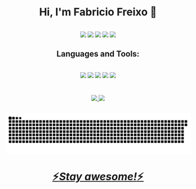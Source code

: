 <div align="center">
   <h1>Hi, I'm Fabricio Freixo 👋</h1>
</div>
<br>

<div align="center" margin-top:0>
  <a href="https://www.linkedin.com/in/fabriciofreixo/" target="_blank"><img src="https://img.shields.io/badge/-LinkedIn-%230077B5?style=for-the-badge&logo=linkedin&logoColor=white" target="_blank"></a>
  <a href="https://instagram.com/freixofabricio" target="_blank"><img src="https://img.shields.io/badge/-Instagram-%23E4405F?style=for-the-badge&logo=instagram&logoColor=white" target="_blank"></a>
  <a href="https://twitter.com/freixofabricio" target="_blank"><img src="https://img.shields.io/badge/Twitter-1DA1F2?style=for-the-badge&logo=twitter&logoColor=white" target="_blank"></a>
 	<a href="https://www.twitch.tv/fabri1" target="_blank"><img src="https://img.shields.io/badge/Twitch-9146FF?style=for-the-badge&logo=twitch&logoColor=white" target="_blank"></a>
  <a href = "mailto:
fabriciofreixo@hotmail.com"><img src="https://img.shields.io/badge/Outlook-0078D4?style=for-the-badge&logo=microsoft-outlook&logoColor=white" target="_blank"></a>
</div>

##

<div align="center">
  <h2>Languages and Tools:</h2><br>
  
 <div style="display: inline_block">
  <img align="center" src="https://img.shields.io/badge/HTML5-E34F26?style=for-the-badge&logo=html5&logoColor=white">
  <img align="center" src="https://img.shields.io/badge/CSS3-1572B6?style=for-the-badge&logo=css3&logoColor=white">
  <img align="center" src="https://img.shields.io/badge/JavaScript-F7DF1E?style=for-the-badge&logo=javascript&logoColor=black">
  <img align="center" src="https://img.shields.io/badge/Vue.js-35495E?style=for-the-badge&logo=vue.js&logoColor=4FC08D">
  <img align="center" src="https://img.shields.io/badge/Node.js-43853D?style=for-the-badge&logo=node.js&logoColor=white">
</div>
  
##
 <div>
  <br>
  <a href="https://github.com/Freixofabricio">
  <img height="180em" src="https://github-readme-stats.vercel.app/api?username=Freixofabricio&show_icons=true&theme=monokai&include_all_commits=true&count_private=true"/>
  <img height="180em" src="https://github-readme-stats.vercel.app/api/top-langs/?username=Freixofabricio&layout=compact&langs_count=7&theme=monokai"/>
</div>
  
  ##
 
<div align='center'> 
  
![Snake animation](https://github.com/Freixofabricio/Freixofabricio/blob/output/github-contribution-grid-snake.svg)
</div>
   
   ##
  
<h1 align='center'>⚡️<i>Stay awesome!</i>⚡️</h1>
